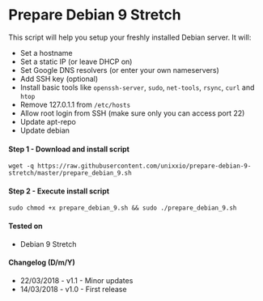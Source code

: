 # Prepare Debian 9 Stretch

This script will help you setup your freshly installed Debian server. It will:

* Set a hostname
* Set a static IP (or leave DHCP on)
* Set Google DNS resolvers (or enter your own nameservers)
* Add SSH key (optional)
* Install basic tools like `openssh-server`, `sudo`, `net-tools`, `rsync`, `curl` and `htop`
* Remove 127.0.1.1 from `/etc/hosts`
* Allow root login from SSH (make sure only you can access port 22)
* Update apt-repo
* Update debian

#### Step 1 - Download and install script

```
wget -q https://raw.githubusercontent.com/unixxio/prepare-debian-9-stretch/master/prepare_debian_9.sh
```

#### Step 2 - Execute install script

```
sudo chmod +x prepare_debian_9.sh && sudo ./prepare_debian_9.sh
```

#### Tested on

* Debian 9 Stretch

#### Changelog (D/m/Y)

* 22/03/2018 - v1.1 - Minor updates
* 14/03/2018 - v1.0 - First release
